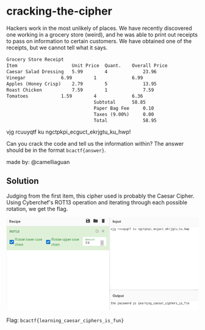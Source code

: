 # cracking-the-cipher

Hackers work in the most unlikely of places. We have recently discovered one working in a grocery store (weird), and he was able to print out receipts to pass on information to certain customers. We have obtained one of the receipts, but we cannot tell what it says.  
```
Grocery Store Receipt  
Item 	                Unit Price  Quant. 	  Overall Price  
Caesar Salad Dressing   5.99 	    4 	          23.96  
Vinegar 	        6.99 	    1 	          6.99  
Apples (Honey Crisp) 	2.79 	    5 	          13.95  
Roast Chicken 	        7.59 	    1 	          7.59  
Tomatoes 	        1.59 	    4 	          6.36  
                                Subtotal 	  58.85  
                                Paper Bag Fee     0.10  
                                Taxes (9.00%)     0.00  
                                Total 	          58.95 
```
vjg rcuuyqtf ku ngctpkpi_ecguct_ekrjgtu_ku_hwp!

Can you crack the code and tell us the information within? The answer should be in the format `bcactf{answer}`.

made by: @camelliaguan

## Solution

Judging from the first item, this cipher used is probably the Caesar Cipher. Using Cyberchef's ROT13 operation and iterating through each possible rotation, we get the flag.

![](./1.png)

Flag: ```bcactf{learning_caesar_ciphers_is_fun}``` 